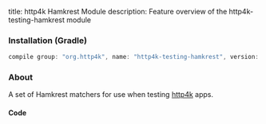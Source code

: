 title: http4k Hamkrest Module
description: Feature overview of the http4k-testing-hamkrest module

### Installation (Gradle)

```groovy
compile group: "org.http4k", name: "http4k-testing-hamkrest", version: "3.256.0"
```

### About

A set of Hamkrest matchers for use when testing [http4k] apps.

#### Code [<img class="octocat"/>](https://github.com/http4k/http4k/blob/master/src/docs/guide/modules/hamkrest/example.kt)

<script src="https://gist-it.appspot.com/https://github.com/http4k/http4k/blob/master/src/docs/guide/modules/hamkrest/example.kt"></script>

[http4k]: https://http4k.org
